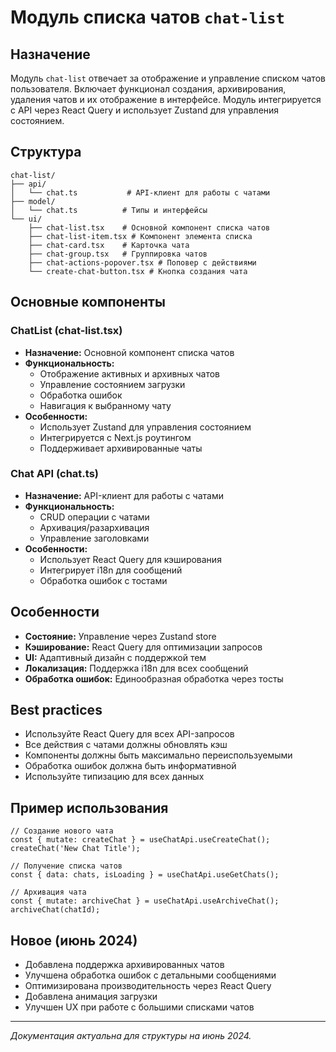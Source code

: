 # Модуль списка чатов `chat-list`

## Назначение
Модуль `chat-list` отвечает за отображение и управление списком чатов пользователя. Включает функционал создания, архивирования, удаления чатов и их отображение в интерфейсе. Модуль интегрируется с API через React Query и использует Zustand для управления состоянием.

## Структура
```
chat-list/
├── api/
│   └── chat.ts           # API-клиент для работы с чатами
├── model/
│   └── chat.ts          # Типы и интерфейсы
└── ui/
    ├── chat-list.tsx    # Основной компонент списка чатов
    ├── chat-list-item.tsx # Компонент элемента списка
    ├── chat-card.tsx    # Карточка чата
    ├── chat-group.tsx   # Группировка чатов
    ├── chat-actions-popover.tsx # Поповер с действиями
    └── create-chat-button.tsx # Кнопка создания чата
```

## Основные компоненты

### ChatList (chat-list.tsx)
- **Назначение:** Основной компонент списка чатов
- **Функциональность:**
  - Отображение активных и архивных чатов
  - Управление состоянием загрузки
  - Обработка ошибок
  - Навигация к выбранному чату
- **Особенности:**
  - Использует Zustand для управления состоянием
  - Интегрируется с Next.js роутингом
  - Поддерживает архивированные чаты

### Chat API (chat.ts)
- **Назначение:** API-клиент для работы с чатами
- **Функциональность:**
  - CRUD операции с чатами
  - Архивация/разархивация
  - Управление заголовками
- **Особенности:**
  - Использует React Query для кэширования
  - Интегрирует i18n для сообщений
  - Обработка ошибок с тостами

## Особенности
- **Состояние:** Управление через Zustand store
- **Кэширование:** React Query для оптимизации запросов
- **UI:** Адаптивный дизайн с поддержкой тем
- **Локализация:** Поддержка i18n для всех сообщений
- **Обработка ошибок:** Единообразная обработка через тосты

## Best practices
- Используйте React Query для всех API-запросов
- Все действия с чатами должны обновлять кэш
- Компоненты должны быть максимально переиспользуемыми
- Обработка ошибок должна быть информативной
- Используйте типизацию для всех данных

## Пример использования
```tsx
// Создание нового чата
const { mutate: createChat } = useChatApi.useCreateChat();
createChat('New Chat Title');

// Получение списка чатов
const { data: chats, isLoading } = useChatApi.useGetChats();

// Архивация чата
const { mutate: archiveChat } = useChatApi.useArchiveChat();
archiveChat(chatId);
```

## Новое (июнь 2024)
- Добавлена поддержка архивированных чатов
- Улучшена обработка ошибок с детальными сообщениями
- Оптимизирована производительность через React Query
- Добавлена анимация загрузки
- Улучшен UX при работе с большими списками чатов

---
_Документация актуальна для структуры на июнь 2024._ 